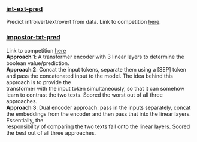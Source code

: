 ### [int-ext-pred](https://github.com/Rahul-Ram-03/kaggle-competitions/blob/main/int-ext-pred.ipynb)
Predict introivert/extrovert from data. Link to competition [here](https://www.kaggle.com/competitions/playground-series-s5e7).
<br>
### [impostor-txt-pred](https://github.com/Rahul-Ram-03/kaggle-competitions/blob/main/impostor-txt-pred.ipynb)
Link to competition [here](https://www.kaggle.com/competitions/fake-or-real-the-impostor-hunt/overview)<br>
<b>Approach 1</b>: A transformer encoder with 3 linear layers to determine the boolean value/prediction.<br>
<b>Approach 2</b>: Concat the input tokens, separate them using a [SEP] token and pass the concatenated input to the model. The idea behind this approach is to provide the <br>transformer with the input token simultaneously, so that it can somehow learn to contrast the two texts. Scored the worst out of all three approaches.<br>
<b>Approach 3</b>: Dual encoder approach: pass in the inputs separately, concat the embeddings from the encoder and then pass that into the linear layers. Essentially, the <br>responsibility of comparing the two texts fall onto the linear layers. Scored the best out of all three approaches.